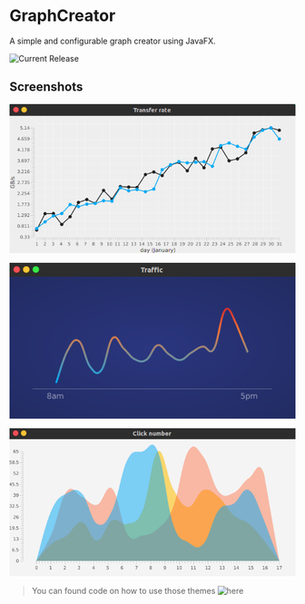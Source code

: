 # GraphCreator
A simple and configurable graph creator using JavaFX.

![Current Release](https://github.com/DrMerfy/GraphCreator/releases/tag/v0.3.9)



## Screenshots
![Simple Line Graph](Demo/Screenshots/SimpleLineGraph.png?raw=true "Simple Line Graph")


![Traffic theme](Demo/Screenshots/TrafficTheme.png?raw=true "Traffic Theme")


![Smooth fill curves](Demo/Screenshots/SmoothFillCurve.png?raw=true "Smooth Fill Curve")

> You can found code on how to use those themes ![here](Demo/Themes)


